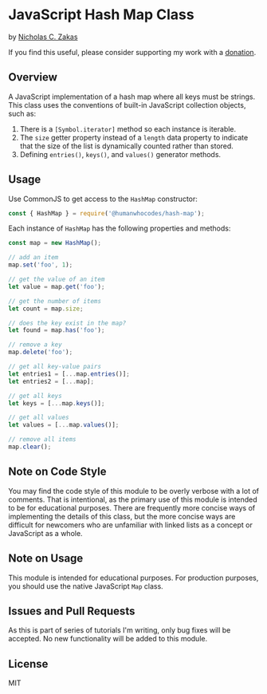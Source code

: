 # JavaScript Hash Map Class

by [Nicholas C. Zakas](https://humanwhocodes.com)

If you find this useful, please consider supporting my work with a [donation](https://humanwhocodes.com/donate).

## Overview

A JavaScript implementation of a hash map where all keys must be strings. This class uses the conventions of built-in JavaScript collection objects, such as:

1. There is a `[Symbol.iterator]` method so each instance is iterable.
1. The `size` getter property instead of a `length` data property to indicate that the size of the list is dynamically counted rather than stored.
1. Defining `entries()`, `keys()`, and `values()` generator methods.

## Usage

Use CommonJS to get access to the `HashMap` constructor:

```js
const { HashMap } = require('@humanwhocodes/hash-map');
```

Each instance of `HashMap` has the following properties and methods:

```js
const map = new HashMap();

// add an item
map.set('foo', 1);

// get the value of an item
let value = map.get('foo');

// get the number of items
let count = map.size;

// does the key exist in the map?
let found = map.has('foo');

// remove a key
map.delete('foo');

// get all key-value pairs
let entries1 = [...map.entries()];
let entries2 = [...map];

// get all keys
let keys = [...map.keys()];

// get all values
let values = [...map.values()];

// remove all items
map.clear();
```

## Note on Code Style

You may find the code style of this module to be overly verbose with a lot of comments. That is intentional, as the primary use of this module is intended to be for educational purposes. There are frequently more concise ways of implementing the details of this class, but the more concise ways are difficult for newcomers who are unfamiliar with linked lists as a concept or JavaScript as a whole.

## Note on Usage

This module is intended for educational purposes. For production purposes, you should use the native JavaScript `Map` class.

## Issues and Pull Requests

As this is part of series of tutorials I'm writing, only bug fixes will be accepted. No new functionality will be added to this module.

## License

MIT
